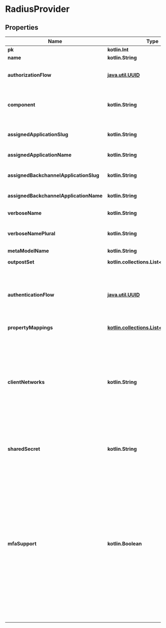 
# RadiusProvider

## Properties
Name | Type | Description | Notes
------------ | ------------- | ------------- | -------------
**pk** | **kotlin.Int** |  |  [readonly]
**name** | **kotlin.String** |  | 
**authorizationFlow** | [**java.util.UUID**](java.util.UUID.md) | Flow used when authorizing this provider. | 
**component** | **kotlin.String** | Get object component so that we know how to edit the object |  [readonly]
**assignedApplicationSlug** | **kotlin.String** | Internal application name, used in URLs. |  [readonly]
**assignedApplicationName** | **kotlin.String** | Application&#39;s display Name. |  [readonly]
**assignedBackchannelApplicationSlug** | **kotlin.String** | Internal application name, used in URLs. |  [readonly]
**assignedBackchannelApplicationName** | **kotlin.String** | Application&#39;s display Name. |  [readonly]
**verboseName** | **kotlin.String** | Return object&#39;s verbose_name |  [readonly]
**verboseNamePlural** | **kotlin.String** | Return object&#39;s plural verbose_name |  [readonly]
**metaModelName** | **kotlin.String** | Return internal model name |  [readonly]
**outpostSet** | **kotlin.collections.List&lt;kotlin.String&gt;** |  |  [readonly]
**authenticationFlow** | [**java.util.UUID**](java.util.UUID.md) | Flow used for authentication when the associated application is accessed by an un-authenticated user. |  [optional]
**propertyMappings** | [**kotlin.collections.List&lt;java.util.UUID&gt;**](java.util.UUID.md) |  |  [optional]
**clientNetworks** | **kotlin.String** | List of CIDRs (comma-separated) that clients can connect from. A more specific CIDR will match before a looser one. Clients connecting from a non-specified CIDR will be dropped. |  [optional]
**sharedSecret** | **kotlin.String** | Shared secret between clients and server to hash packets. |  [optional]
**mfaSupport** | **kotlin.Boolean** | When enabled, code-based multi-factor authentication can be used by appending a semicolon and the TOTP code to the password. This should only be enabled if all users that will bind to this provider have a TOTP device configured, as otherwise a password may incorrectly be rejected if it contains a semicolon. |  [optional]



